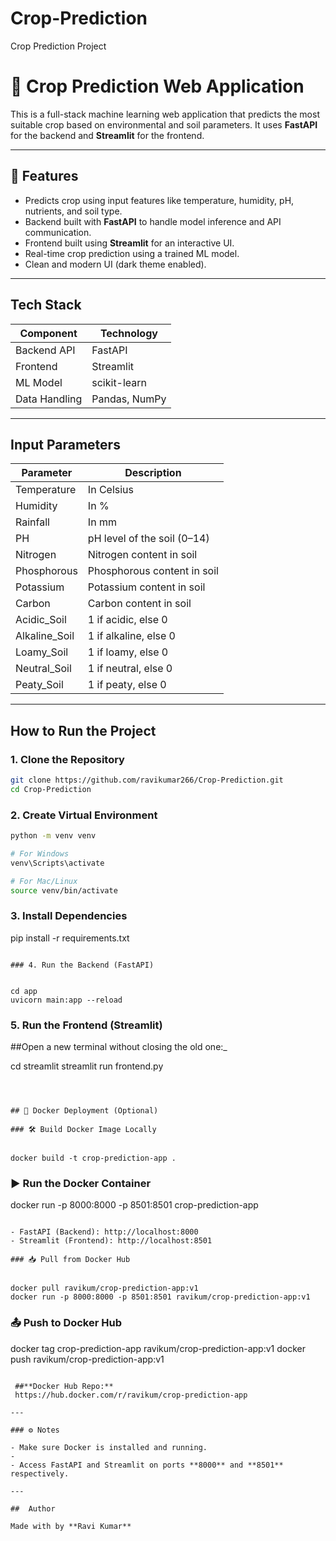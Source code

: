 
# Crop-Prediction
Crop Prediction Project

# 🌾 Crop Prediction Web Application

This is a full-stack machine learning web application that predicts the most suitable crop based on environmental and soil parameters. It uses **FastAPI** for the backend and **Streamlit** for the frontend.

---

## 📌 Features

- Predicts crop using input features like temperature, humidity, pH, nutrients, and soil type.
- Backend built with **FastAPI** to handle model inference and API communication.
- Frontend built using **Streamlit** for an interactive UI.
- Real-time crop prediction using a trained ML model.
- Clean and modern UI (dark theme enabled).

---

## Tech Stack

| Component    | Technology     |
|--------------|----------------|
| Backend API  | FastAPI        |
| Frontend     | Streamlit      |
| ML Model     | scikit-learn   |
| Data Handling| Pandas, NumPy  |

---

## Input Parameters

| Parameter           | Description                          |
|---------------------|--------------------------------------|
| Temperature         | In Celsius                           |
| Humidity            | In %                                 |
| Rainfall            | In mm                                |
| PH                  | pH level of the soil (0–14)          |
| Nitrogen            | Nitrogen content in soil             |
| Phosphorous         | Phosphorous content in soil          |
| Potassium           | Potassium content in soil            |
| Carbon              | Carbon content in soil               |
| Acidic_Soil         | 1 if acidic, else 0                  |
| Alkaline_Soil       | 1 if alkaline, else 0                |
| Loamy_Soil          | 1 if loamy, else 0                   |
| Neutral_Soil        | 1 if neutral, else 0                 |
| Peaty_Soil          | 1 if peaty, else 0                   |

---

## How to Run the Project

### 1. Clone the Repository

```bash
git clone https://github.com/ravikumar266/Crop-Prediction.git
cd Crop-Prediction
```

### 2. Create Virtual Environment

```bash
python -m venv venv

# For Windows
venv\Scripts\activate

# For Mac/Linux
source venv/bin/activate
```

### 3. Install Dependencies


pip install -r requirements.txt
```

### 4. Run the Backend (FastAPI)


cd app
uvicorn main:app --reload
```

### 5. Run the Frontend (Streamlit)

##Open a new terminal without closing the old one:_


cd streamlit
streamlit run frontend.py
```



## 🐳 Docker Deployment (Optional)

### 🛠️ Build Docker Image Locally


docker build -t crop-prediction-app .
```

### ▶️ Run the Docker Container


docker run -p 8000:8000 -p 8501:8501 crop-prediction-app
```

- FastAPI (Backend): http://localhost:8000  
- Streamlit (Frontend): http://localhost:8501

### 📥 Pull from Docker Hub


docker pull ravikum/crop-prediction-app:v1
docker run -p 8000:8000 -p 8501:8501 ravikum/crop-prediction-app:v1
```

### 📤 Push to Docker Hub


docker tag crop-prediction-app ravikum/crop-prediction-app:v1
docker push ravikum/crop-prediction-app:v1
```

 ##**Docker Hub Repo:**  
 https://hub.docker.com/r/ravikum/crop-prediction-app

---

### ⚙️ Notes

- Make sure Docker is installed and running.
-
- Access FastAPI and Streamlit on ports **8000** and **8501** respectively.

---

##  Author

Made with by **Ravi Kumar**
